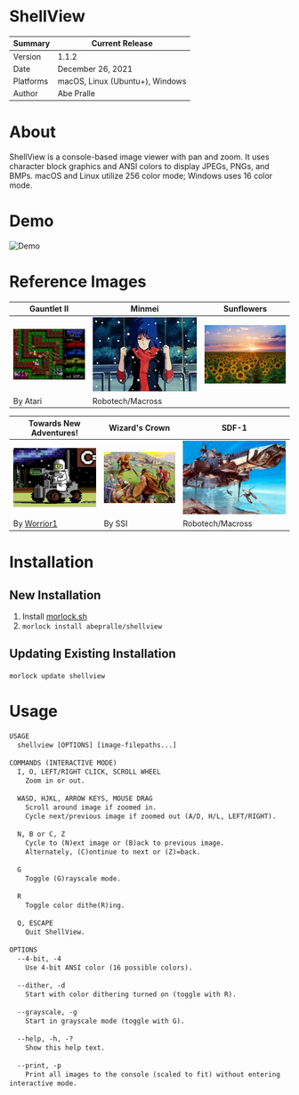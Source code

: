 # ShellView

Summary   | Current Release
----------|-----------------------
Version   | 1.1.2
Date      | December 26, 2021
Platforms | macOS, Linux (Ubuntu+), Windows
Author    | Abe Pralle

# About
ShellView is a console-based image viewer with pan and zoom. It uses character block graphics and ANSI colors to display JPEGs, PNGs, and BMPs. macOS and Linux utilize 256 color mode; Windows uses 16 color mode.

# Demo
![Demo](Media/Videos/ShellView-1.1.gif)

# Reference Images
Gauntlet II | Minmei                                       | Sunflowers
------------|----------------------------------------------|------------
![Gauntlet II](Media/Thumbnails/GauntletII.jpeg) | ![Minmei](Media/Thumbnails/Minmei.jpeg) | ![Sunflowers](Media/Thumbnails/Sunflowers.jpeg)
By Atari | Robotech/Macross |

Towards New Adventures! | Wizard's Crown | SDF-1
------------------------|----------------|------
![Towards New Adventures!](Media/Thumbnails/TowardsNewAdventures.png) |  ![Wizards's Crown](Media/Thumbnails/WizardsCrown.jpeg) | ![SDF-1](Media/Thumbnails/SDF-1.jpeg) |
By [Worrior1](https://twitter.com/PETSCIIWORLD/status/1388846460544987139?s=20) | By SSI | Robotech/Macross


# Installation

## New Installation

1. Install [morlock.sh](https://morlock.sh)
2. `morlock install abepralle/shellview`

## Updating Existing Installation
`morlock update shellview`

# Usage
    USAGE
      shellview [OPTIONS] [image-filepaths...]

    COMMANDS (INTERACTIVE MODE)
      I, O, LEFT/RIGHT CLICK, SCROLL WHEEL
        Zoom in or out.

      WASD, HJKL, ARROW KEYS, MOUSE DRAG
        Scroll around image if zoomed in.
        Cycle next/previous image if zoomed out (A/D, H/L, LEFT/RIGHT).

      N, B or C, Z
        Cycle to (N)ext image or (B)ack to previous image.
        Alternately, (C)ontinue to next or (Z)=back.

      G
        Toggle (G)rayscale mode.

      R
        Toggle color dithe(R)ing.

      Q, ESCAPE
        Quit ShellView.

    OPTIONS
      --4-bit, -4
        Use 4-bit ANSI color (16 possible colors).

      --dither, -d
        Start with color dithering turned on (toggle with R).

      --grayscale, -g
        Start in grayscale mode (toggle with G).

      --help, -h, -?
        Show this help text.

      --print, -p
        Print all images to the console (scaled to fit) without entering interactive mode.

